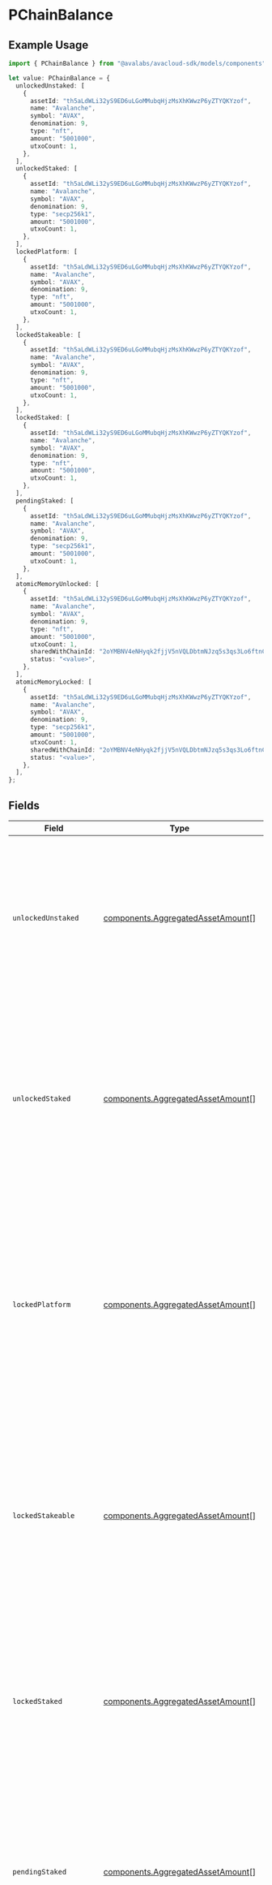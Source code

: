 # PChainBalance

## Example Usage

```typescript
import { PChainBalance } from "@avalabs/avacloud-sdk/models/components";

let value: PChainBalance = {
  unlockedUnstaked: [
    {
      assetId: "th5aLdWLi32yS9ED6uLGoMMubqHjzMsXhKWwzP6yZTYQKYzof",
      name: "Avalanche",
      symbol: "AVAX",
      denomination: 9,
      type: "nft",
      amount: "5001000",
      utxoCount: 1,
    },
  ],
  unlockedStaked: [
    {
      assetId: "th5aLdWLi32yS9ED6uLGoMMubqHjzMsXhKWwzP6yZTYQKYzof",
      name: "Avalanche",
      symbol: "AVAX",
      denomination: 9,
      type: "secp256k1",
      amount: "5001000",
      utxoCount: 1,
    },
  ],
  lockedPlatform: [
    {
      assetId: "th5aLdWLi32yS9ED6uLGoMMubqHjzMsXhKWwzP6yZTYQKYzof",
      name: "Avalanche",
      symbol: "AVAX",
      denomination: 9,
      type: "nft",
      amount: "5001000",
      utxoCount: 1,
    },
  ],
  lockedStakeable: [
    {
      assetId: "th5aLdWLi32yS9ED6uLGoMMubqHjzMsXhKWwzP6yZTYQKYzof",
      name: "Avalanche",
      symbol: "AVAX",
      denomination: 9,
      type: "nft",
      amount: "5001000",
      utxoCount: 1,
    },
  ],
  lockedStaked: [
    {
      assetId: "th5aLdWLi32yS9ED6uLGoMMubqHjzMsXhKWwzP6yZTYQKYzof",
      name: "Avalanche",
      symbol: "AVAX",
      denomination: 9,
      type: "nft",
      amount: "5001000",
      utxoCount: 1,
    },
  ],
  pendingStaked: [
    {
      assetId: "th5aLdWLi32yS9ED6uLGoMMubqHjzMsXhKWwzP6yZTYQKYzof",
      name: "Avalanche",
      symbol: "AVAX",
      denomination: 9,
      type: "secp256k1",
      amount: "5001000",
      utxoCount: 1,
    },
  ],
  atomicMemoryUnlocked: [
    {
      assetId: "th5aLdWLi32yS9ED6uLGoMMubqHjzMsXhKWwzP6yZTYQKYzof",
      name: "Avalanche",
      symbol: "AVAX",
      denomination: 9,
      type: "nft",
      amount: "5001000",
      utxoCount: 1,
      sharedWithChainId: "2oYMBNV4eNHyqk2fjjV5nVQLDbtmNJzq5s3qs3Lo6ftnC6FByM",
      status: "<value>",
    },
  ],
  atomicMemoryLocked: [
    {
      assetId: "th5aLdWLi32yS9ED6uLGoMMubqHjzMsXhKWwzP6yZTYQKYzof",
      name: "Avalanche",
      symbol: "AVAX",
      denomination: 9,
      type: "secp256k1",
      amount: "5001000",
      utxoCount: 1,
      sharedWithChainId: "2oYMBNV4eNHyqk2fjjV5nVQLDbtmNJzq5s3qs3Lo6ftnC6FByM",
      status: "<value>",
    },
  ],
};
```

## Fields

| Field                                                                                                                                                                                                                                 | Type                                                                                                                                                                                                                                  | Required                                                                                                                                                                                                                              | Description                                                                                                                                                                                                                           |
| ------------------------------------------------------------------------------------------------------------------------------------------------------------------------------------------------------------------------------------- | ------------------------------------------------------------------------------------------------------------------------------------------------------------------------------------------------------------------------------------- | ------------------------------------------------------------------------------------------------------------------------------------------------------------------------------------------------------------------------------------- | ------------------------------------------------------------------------------------------------------------------------------------------------------------------------------------------------------------------------------------- |
| `unlockedUnstaked`                                                                                                                                                                                                                    | [components.AggregatedAssetAmount](../../models/components/aggregatedassetamount.md)[]                                                                                                                                                | :heavy_check_mark:                                                                                                                                                                                                                    | A list of objects containing P-chain Asset basic info, amount,  and utxo count of that Asset ID.  Denotes the amount of unstaked Avax that is consumable by any transaction.                                                          |
| `unlockedStaked`                                                                                                                                                                                                                      | [components.AggregatedAssetAmount](../../models/components/aggregatedassetamount.md)[]                                                                                                                                                | :heavy_check_mark:                                                                                                                                                                                                                    | A list of objects containing P-chain Asset basic info, amount,  and utxo count of that Asset ID.  Denotes the amount of staked Avax that is consumable by any transaction when the staking period ends.                               |
| `lockedPlatform`                                                                                                                                                                                                                      | [components.AggregatedAssetAmount](../../models/components/aggregatedassetamount.md)[]                                                                                                                                                | :heavy_check_mark:                                                                                                                                                                                                                    | A list of objects containing P-chain Asset basic info, amount,  and utxo count of that Asset ID.  Denotes the amount of unstaked Avax that is locked at the platform level and not consumable by any transaction at the current time. |
| `lockedStakeable`                                                                                                                                                                                                                     | [components.AggregatedAssetAmount](../../models/components/aggregatedassetamount.md)[]                                                                                                                                                | :heavy_check_mark:                                                                                                                                                                                                                    | A list of objects containing P-chain Asset basic info, amount,  and utxo count of that Asset ID.  Denotes the amount of unstaked Avax that is locked at the platform level and only consumeable for staking transactions.             |
| `lockedStaked`                                                                                                                                                                                                                        | [components.AggregatedAssetAmount](../../models/components/aggregatedassetamount.md)[]                                                                                                                                                | :heavy_check_mark:                                                                                                                                                                                                                    | A list of objects containing P-chain Asset basic info, amount,  and utxo count of that Asset ID.  Denotes the amount of staked Avax that will be locked when the staking period ends.                                                 |
| `pendingStaked`                                                                                                                                                                                                                       | [components.AggregatedAssetAmount](../../models/components/aggregatedassetamount.md)[]                                                                                                                                                | :heavy_check_mark:                                                                                                                                                                                                                    | A list of objects containing P-chain Asset basic info, amount,  and utxo count of that Asset ID.  Denotes the amount of staked Avax whose staking period has not yet started.                                                         |
| `atomicMemoryUnlocked`                                                                                                                                                                                                                | [components.PChainSharedAsset](../../models/components/pchainsharedasset.md)[]                                                                                                                                                        | :heavy_check_mark:                                                                                                                                                                                                                    | A list of objects containing P-chain Asset basic info, amount and utxo count of that Asset ID. Denotes the amount of unlocked Avax in the atomic memory between P-Chain and other chain.                                              |
| `atomicMemoryLocked`                                                                                                                                                                                                                  | [components.PChainSharedAsset](../../models/components/pchainsharedasset.md)[]                                                                                                                                                        | :heavy_check_mark:                                                                                                                                                                                                                    | A list of objects containing P-chain Asset basic info, amount and utxo count of that Asset ID. Denotes the amount of locked Avax in the atomic memory between P-Chain and other chain.                                                |